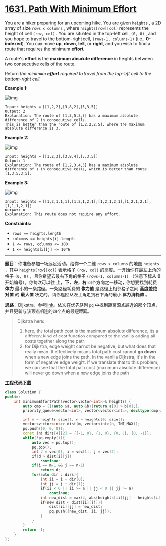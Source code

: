 # [1631. Path With Minimum Effort](https://leetcode.com/problems/path-with-minimum-effort/)

You are a hiker preparing for an upcoming hike. You are given `heights` , a 2D array of size `rows x columns` , where `heights[row][col]` represents the height of cell `(row, col)` . You are situated in the top-left cell, `(0, 0)` , and you hope to travel to the bottom-right cell, `(rows-1, columns-1)` (i.e., **0-indexed**). You can move **up**, **down**, **left**, or **right**, and you wish to find a route that requires the minimum **effort**.

A route's **effort** is the **maximum absolute difference** in heights between two consecutive cells of the route.

Return *the minimum **effort** required to travel from the top-left cell to the bottom-right cell.*

**Example 1:**

![img](https://assets.leetcode.com/uploads/2020/10/04/ex1.png)

```
Input: heights = [[1,2,2],[3,8,2],[5,3,5]]
Output: 2
Explanation: The route of [1,3,5,3,5] has a maximum absolute difference of 2 in consecutive cells.
This is better than the route of [1,2,2,2,5], where the maximum absolute difference is 3.
```

**Example 2:**

![img](https://assets.leetcode.com/uploads/2020/10/04/ex2.png)

```
Input: heights = [[1,2,3],[3,8,4],[5,3,5]]
Output: 1
Explanation: The route of [1,2,3,4,5] has a maximum absolute difference of 1 in consecutive cells, which is better than route [1,3,5,3,5].
```

**Example 3:**

![img](https://assets.leetcode.com/uploads/2020/10/04/ex3.png)

```
Input: heights = [[1,2,1,1,1],[1,2,1,2,1],[1,2,1,2,1],[1,2,1,2,1],[1,1,1,2,1]]
Output: 0
Explanation: This route does not require any effort.
```



**Constraints:**

* `rows == heights.length`
* `columns == heights[i].length`
* `1 <= rows, columns <= 100`
* `1 <= heights[i][j] <= 10^6`

-----

**题目**：你准备参加一场远足活动。给你一个二维 `rows x columns` 的地图 `heights` ，其中 `heights[row][col]` 表示格子 `(row, col)` 的高度。一开始你在最左上角的格子 `(0, 0)` ，且你希望去最右下角的格子 `(rows-1, columns-1)` （注意下标从 **0** 开始编号）。你每次可以往 **上**，**下**，**左**，**右** 四个方向之一移动，你想要找到耗费 **体力** 最小的一条路径。一条路径耗费的 **体力值** 是路径上相邻格子之间 **高度差绝对值** 的 **最大值** 决定的。请你返回从左上角走到右下角的最小 **体力消耗值** 。

**思路**：Dijkstra，参考[link](https://leetcode.com/problems/path-with-minimum-effort/discuss/909017/JavaPython-Dijikstra-Binary-search-Clean-and-Concise)。依次在优先队列 `pq` 中找到距离源点最近的那个顶点，并且更新与该顶点相连的四个点的最短距离。

> Dijkstra here:
>
> 1. here, the total path cost is the maximum absolute difference, its a different kind of cost function compared to the vanilla adding all costs together along the path
> 2. for Dijkstra, edge weight cannot be negative, but what does that really mean. It effectively means total path cost cannot **go down** when a new edge joins the path. In the vanilla Dijkstra, it's in the form of negative edge weight. If we translate that to this problem, we can see that the total path cost (maximum absolute difference) will never go down when a new edge joins the path

[**工程代码下载**](https://github.com/shenkh/leetcode)

```cpp
class Solution {
public:
    int minimumEffortPath(vector<vector<int>>& heights) {
        auto cmp = [](auto &a, auto &b){return a[0] > b[0];};
        priority_queue<vector<int>, vector<vector<int>>, decltype(cmp)> pq(cmp);

        int m = heights.size(), n = heights[0].size();
        vector<vector<int>> dist(m, vector<int>(n, INT_MAX));
        pq.push({0, 0, 0});
        const int dirs[4][2] = {{-1, 0}, {1, 0}, {0, 1}, {0, -1}};
        while(!pq.empty()){
            auto vec = pq.top();
            pq.pop();
            int d = vec[0], i = vec[1], j = vec[2];
            if(d > dist[i][j])
                continue;
            if(i == m-1 && j == n-1)
                return d;
            for(auto dir : dirs){
                int ii = i + dir[0];
                int jj = j + dir[1];
                if(ii < 0 || ii >= m || jj < 0 || jj >= n)
                    continue;
                int new_dist = max(d, abs(heights[ii][jj] - heights[i][j]));
                if(new_dist < dist[ii][jj]){
                    dist[ii][jj] = new_dist;
                    pq.push({new_dist, ii, jj});
                }
            }
        }
        return -1;
    }
};
```
